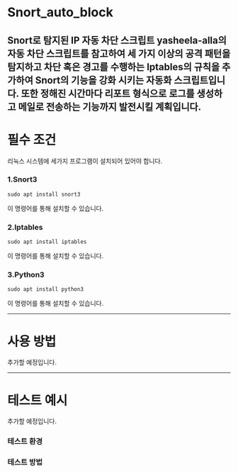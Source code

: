 # Snort_auto_block
**Snort로 탐지된 IP 자동 차단 스크립트**
yasheela-alla의 자동 차단 스크립트를 참고하여 **세 가지 이상의 공격 패턴**을 탐지하고 차단 혹은 경고를 수행하는 **Iptables의 규칙**을 추가하여 
Snort의 기능을 강화 시키는 **자동화 스크립트**입니다.
또한 정해진 시간마다 리포트 형식으로 로그를 생성하고 **메일로 전송하는 기능**까지 발전시킬 계획입니다.
---
# 필수 조건
리눅스 시스템에 세가지 프로그램이 설치되어 있어야 합니다.
### 1.Snort3

```sudo apt install snort3```

이 명령어를 통해 설치할 수 있습니다.
### 2.Iptables

```sudo apt install iptables```

이 명령어를 통해 설치할 수 있습니다.
### 3.Python3

```sudo apt install python3```

이 명령어를 통해 설치할 수 있습니다.

---
# 사용 방법
추가할 예정입니다.

---
# 테스트 예시
추가할 예정입니다.
### 테스트 환경

### 테스트 방법


